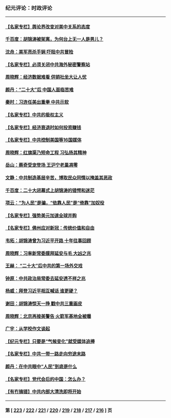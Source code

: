 ### 纪元评论：时政评论
---
#### [【名家专栏】舆论界改变对美中关系的态度](../../pages/nsc1025/n13856471.md) 
#### [千百度：胡锦涛被架离，为何台上无一人是男儿？](../../pages/nsc1025/n13856306.md) 
#### [沈舟：美军亮杀手锏 吓阻中共冒险](../../pages/nsc1025/n13855892.md) 
#### [【名家专栏】必须关闭中共海外秘密警察站](../../pages/nsc1025/n13855790.md) 
#### [周晓辉：经济数据难看 供销社坐大让人忧](../../pages/nsc1025/n13855895.md) 
#### [颜丹：“二十大”后 中国人面临苦难](../../pages/nsc1025/n13855883.md) 
#### [秦时：习连任美出重拳 中共示软](../../pages/nsc1025/n13855877.md) 
#### [【名家专栏】中共的极权主义](../../pages/nsc1025/n13855784.md) 
#### [【名家专栏】经济衰退时如何投资赚钱](../../pages/nsc1025/n13855351.md) 
#### [【名家专栏】中共控制美国等16国媒体](../../pages/nsc1025/n13855348.md) 
#### [周晓辉：红旗渠乃短命工程 习弘扬其精神](../../pages/nsc1025/n13855479.md) 
#### [岳山：蔡奇受宠登场 王沪宁老巢凋零](../../pages/nsc1025/n13855180.md) 
#### [文静：中共制造基层辛苦，博取民众同情以掩盖其恶政](../../pages/nsc1025/n13855161.md) 
#### [千百度：二十大闭幕式上胡锦涛的错愕和迷茫](../../pages/nsc1025/n13855155.md) 
#### [项云：“为人民”是骗，“依靠人民”是“倚靠”加奴役](../../pages/nsc1025/n13855102.md) 
#### [【名家专栏】强势美元加速全球并购](../../pages/nsc1025/n13854793.md) 
#### [【名家专栏】佛州应对新冠：传统价值和自由](../../pages/nsc1025/n13854792.md) 
#### [韦拓：胡锦涛曾为习近平开路 十年往事回顾](../../pages/nsc1025/n13854543.md) 
#### [周晓辉：习率新常委膜拜延安与毛 大凶之兆](../../pages/nsc1025/n13854669.md) 
#### [王赫： “二十大”后中共的第一场外交戏](../../pages/nsc1025/n13854574.md) 
#### [钟原：中共政治局常委去延安透不祥之兆](../../pages/nsc1025/n13854390.md) 
#### [杨威：拜登习近平相互喊话 谁更硬？](../../pages/nsc1025/n13854293.md) 
#### [谢田：胡锦涛惊天一挣 戳中共三重画皮](../../pages/nsc1025/n13854216.md) 
#### [周晓辉：北京再接美警告 火箭军基地全被曝](../../pages/nsc1025/n13854203.md) 
#### [广宇：从学校作文谈起](../../pages/nsc1025/n13854253.md) 
#### [【纪元专栏】只要是“气候变化”就受媒体追捧](../../pages/nsc1025/n13854240.md) 
#### [【名家专栏】中共一带一路走向穷途末路](../../pages/nsc1025/n13853999.md) 
#### [颜丹：在中共眼中“人民”到底是什么](../../pages/nsc1025/n13854170.md) 
#### [【名家专栏】党代会后的中国：怎么办？](../../pages/nsc1025/n13853993.md) 
#### [【有冇搞错】中共内部大清洗即将开始](../../pages/nsc1025/n13853793.md) 

---
#### 第 [ [223](./223.md) / [222](./222.md) / [221](./221.md) / [220](./220.md) / [219](./219.md) / [218](./218.md) / [217](./217.md) / [216](./216.md) ] 页
